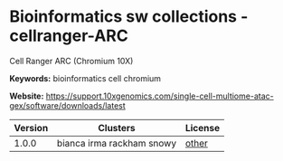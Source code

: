 # Bioinformatics sw collections - cellranger-ARC

Cell Ranger ARC (Chromium 10X)

**Keywords:** bioinformatics cell chromium

**Website:** <https://support.10xgenomics.com/single-cell-multiome-atac-gex/software/downloads/latest>

| Version | Clusters | License |
| ------- | -------- | ------- |
| 1.0.0 | bianca irma rackham snowy | [other](https://support.10xgenomics.com/docs/license) |
